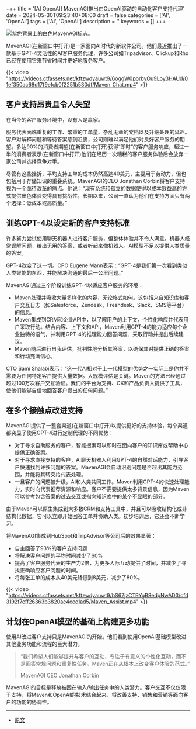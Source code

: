 +++
title = '[AI OpenAI] MavenAGI推出由OpenAI驱动的自动化客户支持代理'
date = 2024-05-30T09:23:40+08:00
draft = false
categories = ['AI', 'OpenAI']
tags = ['AI', 'OpenAI']
description = ''
keywords = []
+++

![紫色背景上的白色MavenAGI标志。](https://images.ctfassets.net/kftzwdyauwt9/4ODVwIGDS1fsp5DXzVvVrQ/6986fb1ac60bf3bd3ef43110dee807de/MavenAGI.png?w=1920&q=90&fm=webp)

MavenAGI(在新窗口中打开)是一家面向AI时代的新软件公司。他们最近推出了一款基于GPT-4灵活性的AI客户服务代理，许多公司如Tripadvisor、Clickup和Rho已经在使用它来节省时间并更好地服务客户。

{{< video "https://videos.ctfassets.net/kftzwdyauwt9/6oggW0porbyOu9Loy3HAUd/01ef350ac68d17f9efcb0f2251b530df/Maven_Chat.mp4" >}}

## 客户支持昂贵且令人失望
在当今的客户服务环境中，没有人是赢家。

服务代表面临重复的工作、繁重的工单量、杂乱无章的文档以及升级处理的延迟。客户对解释问题和等待答案感到沮丧，公司则难以满足他们对良好客户服务的期望。多达90%的消费者期望(在新窗口中打开)获得“即时”的客户服务响应，超过一半的消费者表示(在新窗口中打开)他们在经历一次糟糕的客户服务体验后会放弃一家公司并选择竞争对手。

尽管有这些挫折，平均支持工单的成本仍然高达40美元，主要用于劳动力，但也包括用于存储知识的重叠系统。MavenAGI的CEO Jonathan Corbin将客户支持视为一个亟待改革的痛点。他说：“现有系统和孤立的数据使得以成本效益高的方式提供出色体验变得具有挑战性，长期以来，公司一直认为他们在支持方面只有两个选择：低成本或高质量。”

## 训练GPT-4以设定新的客户支持标准
许多努力尝试使用聊天机器人进行客户服务，但整体体验并不令人满意。机器人经常误解问题，给出无用的答案，或者听起来像机器人。AI模型不足以提供人类质量的答案。

GPT-4改变了这一切。CPO Eugene Mann表示：“GPT-4是我们第一次看到类似人类智能的东西，并能解决沟通的最后一公里问题。”

MavenAGI通过三个阶段训练GPT-4以适应客户服务的环境：

- Maven处理并吸收大量多样化的内容，无论格式如何。这包括来自知识库和客户交互日志（如Salesforce、Zendesk、Freshdesk、Slack、SMS等平台）的信息。
- Maven集成到CRM和企业API中，以了解用户的上下文，个性化响应并代表用户采取行动。结合内容、上下文和API，Maven利用GPT-4的能力适应每个企业独特的语气，并利用GPT-4的推理能力回答问题、采取行动并提出后续建议。
- Maven随后进行自我评估，批判性地分析其答案，以确保其对提供正确的答案和行动充满信心。

CTO Sami Shalabi表示：“这一代AI相对于上一代模型的优势之一实际上是你并不需要为任何特定客户提供大量数据。大规模评估是关键。Maven的方法已经通过超过100万次客户交互验证。我们的平台为支持、CX和产品负责人提供了工具，使他们能够自信地回答客户提出的任何问题。”

## 在多个接触点改进支持
MavenAGI提供了一整套渠道(在新窗口中打开)以提供更好的支持体验，每个渠道都突显了使用GPT-4进行定制代理的不同优势：

- 对于寻求自助服务的客户，智能搜索可以即时在面向客户的知识库或帮助中心提供正确答案。
- 对于寻求直接支持的客户，AI聊天机器人利用GPT-4的自然对话能力，引导客户快速找到许多问题的答案。MavenAGI会自动识别问题是否超出其能力范围，并能将其转交给代表处理。
- 一旦客户的问题被升级，AI和人类共同工作。Maven利用GPT-4的快速处理能力，实时向代表推荐资源和响应。客户不需要提供太多背景信息，因为Maven可以参考包含答案的过去交互或指向知识库中的某个不显眼的部分。

由于Maven可以原生集成到大多数CRM和支持工具中，并且可以吸收结构化或非结构化数据，它可以立即开始回答工单并协助人类。初步培训后，它还会不断学习。

将MavenAGI集成到HubSpot和TripAdvisor等公司后的效果显著：

- 自主回答了93%的客户支持问题
- 将解决客户问题的平均时间减少了60%
- 提高了客户服务代表的生产力2倍，为更多人际互动提供了时间，并减少了寻找正确响应客户问题的时间。
- 将每张工单的成本从40美元降低到8美元，减少了80%。

{{< video "https://videos.ctfassets.net/kftzwdyauwt9/bS67jzCTRYgB8edpNwAD3/cfd3192f7eff26363b3820ae4ccc1ad5/Maven_Assist.mp4" >}}

## 计划在OpenAI模型的基础上构建更多功能
使用AI改进客户支持只是MavenAGI的开始。他们看到使用OpenAI基础模型改进其他业务功能和流程的巨大潜力。

>“我们希望人们能够提升与客户的互动，专注于有意义的个性化互动，而不是回答常规问题和重复性任务。Maven正在从根本上改变客户体验的范式。”
>
>MavenAGI CEO Jonathan Corbin

MavenAGI的目标是释放被困在输入/输出任务中的人类潜力。客户交互不仅仅限于支持，将Maven和OpenAI的技术结合起来，将改善支持、销售和营销等面向客户的功能的协调性。

---

- [原文](https://openai.com/index/mavenagi-launches-automated-customer-support-agents-powered-by-openai/)
<!-- - [博客 - 从零开始学AI](...) -->
<!-- - [Blog | Learn AI from scratch](...) -->
<!-- - [公众号 - 从零开始学AI](...) -->
<!-- - [CSDN - 从零开始学AI](...) -->
<!-- - [掘金 - 从零开始学AI](...) -->
<!-- - [知乎 - 从零开始学AI](...) -->
<!-- - [阿里云 - 从零开始学AI](...) -->
<!-- - [腾讯云 - 从零开始学AI](...) -->
